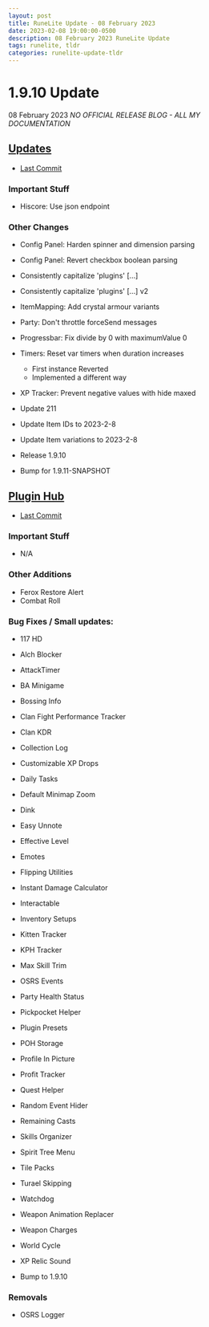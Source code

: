 ```yaml
---
layout: post
title: RuneLite Update - 08 February 2023
date: 2023-02-08 19:00:00-0500
description: 08 February 2023 RuneLite Update
tags: runelite, tldr
categories: runelite-update-tldr
---
```


# 1.9.10 Update
08 February 2023
*NO OFFICIAL RELEASE BLOG - ALL MY DOCUMENTATION*

## [Updates][1]
- [Last Commit][2]

### Important Stuff
- Hiscore: Use json endpoint

### Other Changes
- Config Panel: Harden spinner and dimension parsing
- Config Panel: Revert checkbox boolean parsing
- Consistently capitalize 'plugins' [...]
- Consistently capitalize 'plugins' [...] v2
- ItemMapping: Add crystal armour variants
- Party: Don't throttle forceSend messages
- Progressbar: Fix divide by 0 with maximumValue 0
- Timers: Reset var timers when duration increases
    - First instance Reverted
    - Implemented a different way
- XP Tracker: Prevent negative values with hide maxed

- Update 211
- Update Item IDs to 2023-2-8
- Update Item variations to 2023-2-8

- Release 1.9.10
- Bump for 1.9.11-SNAPSHOT

## [Plugin Hub][3]
- [Last Commit][4]

### Important Stuff
- N/A

### Other Additions
- Ferox Restore Alert
- Combat Roll

### Bug Fixes / Small updates:
- 117 HD
- Alch Blocker
- AttackTimer
- BA Minigame
- Bossing Info
- Clan Fight Performance Tracker
- Clan KDR
- Collection Log
- Customizable XP Drops
- Daily Tasks
- Default Minimap Zoom
- Dink
- Easy Unnote
- Effective Level
- Emotes
- Flipping Utilities
- Instant Damage Calculator
- Interactable
- Inventory Setups
- Kitten Tracker
- KPH Tracker
- Max Skill Trim
- OSRS Events
- Party Health Status
- Pickpocket Helper
- Plugin Presets
- POH Storage
- Profile In Picture
- Profit Tracker
- Quest Helper
- Random Event Hider
- Remaining Casts
- Skills Organizer
- Spirit Tree Menu
- Tile Packs
- Turael Skipping
- Watchdog
- Weapon Animation Replacer
- Weapon Charges
- World Cycle
- XP Relic Sound

- Bump to 1.9.10

### Removals
- OSRS Logger

[1]: https://github.com/runelite/runelite/commits/master
[2]: https://github.com/runelite/runelite/commit/3403b0e880cb811d72b6a72a4633665ad2aace43
[3]: https://github.com/runelite/plugin-hub/commits/master
[4]: https://github.com/runelite/plugin-hub/commit/aa65518d84a4c3f3d57ec57123922ef316f7ba7c